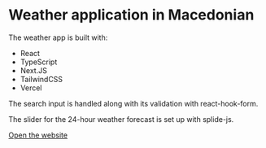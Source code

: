# Weather application in Macedonian

The weather app is built with:

- React
- TypeScript
- Next.JS
- TailwindCSS
- Vercel

The search input is handled along with its validation with react-hook-form.

The slider for the 24-hour weather forecast is set up with splide-js.

[Open the website](https://vreeeme.vercel.app/)
